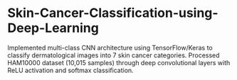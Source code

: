 # Skin-Cancer-Classification-using-Deep-Learning
Implemented multi-class CNN architecture using TensorFlow/Keras to classify dermatological images into 7 skin cancer categories. Processed HAM10000 dataset (10,015 samples) through deep convolutional layers with ReLU activation and softmax classification. 
